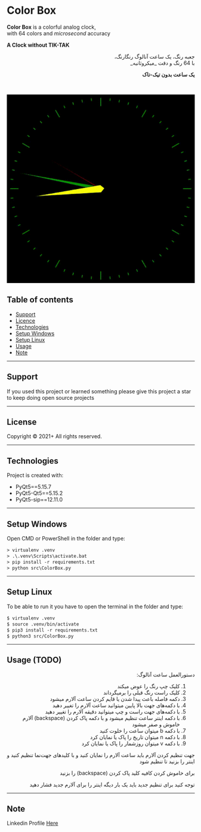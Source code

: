 # Color Box
**Color Box** is a colorful analog clock,<br/>
with 64 colors and _microsecond_ accuracy <br/>

__A Clock without TIK-TAK__

<div dir="rtl">
جعبه رنگ، یک ساعت آنالوگ رنگارنگ،<br/>
با 64 رنگ و دقت
_میکروثانیه_

<br/>

__یک ساعت بدون تیک-تاک__
</div>

<br/>

![Screenshot](Screenshot.gif)

## Table of contents
* [Support](#support)
* [Licence](#Licence)
* [Technologies](#technologies)
* [Setup Windows](#setup-windows)
* [Setup Linux](#setup-linux)
* [Usage](#usage)
* [Note](#note)

___
## Support
If you used this project or learned something please give this project a star to keep doing open source projects

___
## License
Copyright &copy; 2021+ All rights reserved.

___
## Technologies
Project is created with:
* PyQt5==5.15.7
* PyQt5-Qt5==5.15.2
* PyQt5-sip==12.11.0


___
## Setup Windows
Open CMD or PowerShell in the folder and type:
```
> virtualenv .venv
> .\.venv\Scripts\activate.bat
> pip install -r requirements.txt
> python src\ColorBox.py
```
___
## Setup Linux
To be able to run it you have to open the terminal in the folder and type:
```
$ virtualenv .venv
$ source .venv/bin/activate
$ pip3 install -r requirements.txt
$ python3 src/ColorBox.py
```

___
## Usage (TODO)
<div dir="rtl">
دستورالعمل ساعت آنالوگ:

1. کلیک چپ رنگ را عوض میکند
2. کلیک راست رنگ قبلی را برمیگرداند
3. دکمه فاصله باعث پیدا شدن یا قایم کردن ساعت آلارم میشود
4. با دکمه‌های جهت بالا پایین میتوانید ساعت آلارم را تغییر دهید
5. با دکمه‌های جهت راست و چپ میتوانید دقیقه آلارم را تغییر دهید
6. با دکمه اینتر ساعت تنظیم میشود و با دکمه پاک کردن (backspace) آلارم خاموش و صفر میشود
7. با دکمه b میتوان ساعت را خلوت کنید
8. با دکمه n میتوان تاریخ را پاک یا نمایان کرد
9. با دکمه v میتوان روزشمار را پاک یا نمایان کرد

جهت تنظیم کردن آلارم باید ساعت آلارم را نمایان کنید و با کلیدهای جهت‌نما تنظیم کنید و اینتر را بزنید تا تنظیم شود

برای خاموش کردن کافیه کلید پاک کردن (backspace) را بزنید

توجه کنید برای تنظیم جدید باید یک بار دیگه اینتر را برای آلارم جدید فشار دهید
</div>

____
## Note
Linkedin Profile [Here](https://www.linkedin.com/in/iamrezamousavi)
